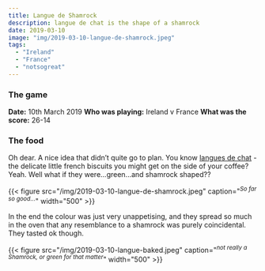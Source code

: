 ```yaml
---
title: Langue de Shamrock
description: langue de chat is the shape of a shamrock
date: 2019-03-10
image: "img/2019-03-10-langue-de-shamrock.jpeg"
tags:
  - "Ireland"
  - "France"
  - "notsogreat"
---
```


### The game

**Date:** 10th March 2019
**Who was playing:** Ireland v France
**What was the score:** 26-14

### The food

Oh dear. A nice idea that didn’t quite go to plan. You know [langues de chat](https://www.bbc.co.uk/food/recipes/langues_de_chat_biscuits_51182) - the delicate little french biscuits you might get on the side of your coffee? Yeah. Well what if they were...green...and shamrock shaped??

{{< figure src="/img/2019-03-10-langue-de-shamrock.jpeg" caption="<sup>*So far so good...*</sup>" width="500" >}}

In the end the colour was just very unappetising, and they spread so much in the oven that any resemblance to a shamrock was purely coincidental. They tasted ok though.

{{< figure src="/img/2019-03-10-langue-baked.jpeg" caption="<sup>*not really a Shamrock, or green for that matter*</sup>" width="500" >}}
